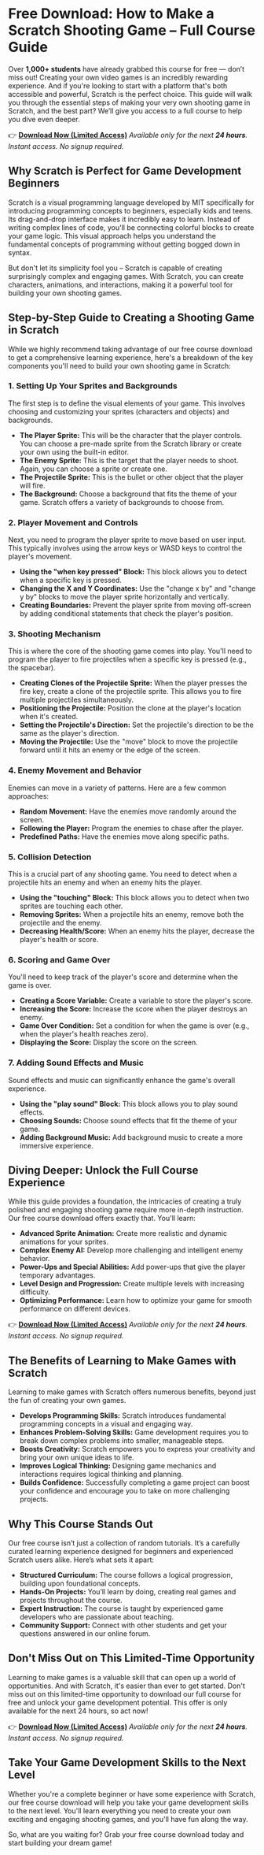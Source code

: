 # Free Download: How to Make a Scratch Shooting Game – Full Course Guide

Over **1,000+ students** have already grabbed this course for free — don’t miss out! Creating your own video games is an incredibly rewarding experience. And if you're looking to start with a platform that's both accessible and powerful, Scratch is the perfect choice. This guide will walk you through the essential steps of making your very own shooting game in Scratch, and the best part? We’ll give you access to a full course to help you dive even deeper.

👉 [**Download Now (Limited Access)**](https://udemywork.com/how-to-make-a-scratch-shooting-game)
_Available only for the next **24 hours**. Instant access. No signup required._

## Why Scratch is Perfect for Game Development Beginners

Scratch is a visual programming language developed by MIT specifically for introducing programming concepts to beginners, especially kids and teens. Its drag-and-drop interface makes it incredibly easy to learn. Instead of writing complex lines of code, you'll be connecting colorful blocks to create your game logic. This visual approach helps you understand the fundamental concepts of programming without getting bogged down in syntax.

But don't let its simplicity fool you – Scratch is capable of creating surprisingly complex and engaging games. With Scratch, you can create characters, animations, and interactions, making it a powerful tool for building your own shooting games.

## Step-by-Step Guide to Creating a Shooting Game in Scratch

While we highly recommend taking advantage of our free course download to get a comprehensive learning experience, here's a breakdown of the key components you'll need to build your own shooting game in Scratch:

### 1. Setting Up Your Sprites and Backgrounds

The first step is to define the visual elements of your game. This involves choosing and customizing your sprites (characters and objects) and backgrounds.

*   **The Player Sprite:** This will be the character that the player controls. You can choose a pre-made sprite from the Scratch library or create your own using the built-in editor.
*   **The Enemy Sprite:** This is the target that the player needs to shoot. Again, you can choose a sprite or create one.
*   **The Projectile Sprite:** This is the bullet or other object that the player will fire.
*   **The Background:** Choose a background that fits the theme of your game. Scratch offers a variety of backgrounds to choose from.

### 2. Player Movement and Controls

Next, you need to program the player sprite to move based on user input. This typically involves using the arrow keys or WASD keys to control the player's movement.

*   **Using the "when key pressed" Block:** This block allows you to detect when a specific key is pressed.
*   **Changing the X and Y Coordinates:** Use the "change x by" and "change y by" blocks to move the player sprite horizontally and vertically.
*   **Creating Boundaries:** Prevent the player sprite from moving off-screen by adding conditional statements that check the player's position.

### 3. Shooting Mechanism

This is where the core of the shooting game comes into play. You'll need to program the player to fire projectiles when a specific key is pressed (e.g., the spacebar).

*   **Creating Clones of the Projectile Sprite:** When the player presses the fire key, create a clone of the projectile sprite. This allows you to fire multiple projectiles simultaneously.
*   **Positioning the Projectile:** Position the clone at the player's location when it's created.
*   **Setting the Projectile's Direction:** Set the projectile's direction to be the same as the player's direction.
*   **Moving the Projectile:** Use the "move" block to move the projectile forward until it hits an enemy or the edge of the screen.

### 4. Enemy Movement and Behavior

Enemies can move in a variety of patterns. Here are a few common approaches:

*   **Random Movement:** Have the enemies move randomly around the screen.
*   **Following the Player:** Program the enemies to chase after the player.
*   **Predefined Paths:** Have the enemies move along specific paths.

### 5. Collision Detection

This is a crucial part of any shooting game. You need to detect when a projectile hits an enemy and when an enemy hits the player.

*   **Using the "touching" Block:** This block allows you to detect when two sprites are touching each other.
*   **Removing Sprites:** When a projectile hits an enemy, remove both the projectile and the enemy.
*   **Decreasing Health/Score:** When an enemy hits the player, decrease the player's health or score.

### 6. Scoring and Game Over

You'll need to keep track of the player's score and determine when the game is over.

*   **Creating a Score Variable:** Create a variable to store the player's score.
*   **Increasing the Score:** Increase the score when the player destroys an enemy.
*   **Game Over Condition:** Set a condition for when the game is over (e.g., when the player's health reaches zero).
*   **Displaying the Score:** Display the score on the screen.

### 7. Adding Sound Effects and Music

Sound effects and music can significantly enhance the game's overall experience.

*   **Using the "play sound" Block:** This block allows you to play sound effects.
*   **Choosing Sounds:** Choose sound effects that fit the theme of your game.
*   **Adding Background Music:** Add background music to create a more immersive experience.

## Diving Deeper: Unlock the Full Course Experience

While this guide provides a foundation, the intricacies of creating a truly polished and engaging shooting game require more in-depth instruction. Our free course download offers exactly that. You'll learn:

*   **Advanced Sprite Animation:** Create more realistic and dynamic animations for your sprites.
*   **Complex Enemy AI:** Develop more challenging and intelligent enemy behavior.
*   **Power-Ups and Special Abilities:** Add power-ups that give the player temporary advantages.
*   **Level Design and Progression:** Create multiple levels with increasing difficulty.
*   **Optimizing Performance:** Learn how to optimize your game for smooth performance on different devices.

👉 [**Download Now (Limited Access)**](https://udemywork.com/how-to-make-a-scratch-shooting-game)
_Available only for the next **24 hours**. Instant access. No signup required._

## The Benefits of Learning to Make Games with Scratch

Learning to make games with Scratch offers numerous benefits, beyond just the fun of creating your own games.

*   **Develops Programming Skills:** Scratch introduces fundamental programming concepts in a visual and engaging way.
*   **Enhances Problem-Solving Skills:** Game development requires you to break down complex problems into smaller, manageable steps.
*   **Boosts Creativity:** Scratch empowers you to express your creativity and bring your own unique ideas to life.
*   **Improves Logical Thinking:** Designing game mechanics and interactions requires logical thinking and planning.
*   **Builds Confidence:** Successfully completing a game project can boost your confidence and encourage you to take on more challenging projects.

## Why This Course Stands Out

Our free course isn’t just a collection of random tutorials. It’s a carefully curated learning experience designed for beginners and experienced Scratch users alike. Here’s what sets it apart:

*   **Structured Curriculum:** The course follows a logical progression, building upon foundational concepts.
*   **Hands-On Projects:** You’ll learn by doing, creating real games and projects throughout the course.
*   **Expert Instruction:** The course is taught by experienced game developers who are passionate about teaching.
*   **Community Support:** Connect with other students and get your questions answered in our online forum.

## Don't Miss Out on This Limited-Time Opportunity

Learning to make games is a valuable skill that can open up a world of opportunities. And with Scratch, it's easier than ever to get started. Don't miss out on this limited-time opportunity to download our full course for free and unlock your game development potential. This offer is only available for the next 24 hours, so act now!

👉 [**Download Now (Limited Access)**](https://udemywork.com/how-to-make-a-scratch-shooting-game)
_Available only for the next **24 hours**. Instant access. No signup required._

## Take Your Game Development Skills to the Next Level

Whether you're a complete beginner or have some experience with Scratch, our free course download will help you take your game development skills to the next level. You'll learn everything you need to create your own exciting and engaging shooting games, and you'll have fun along the way.

So, what are you waiting for? Grab your free course download today and start building your dream game!
